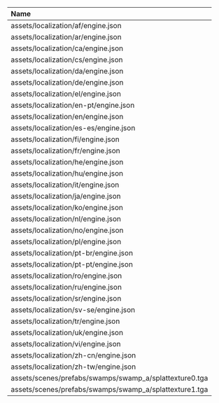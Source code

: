 |Name|
|:-|
|assets/localization/af/engine.json|
|assets/localization/ar/engine.json|
|assets/localization/ca/engine.json|
|assets/localization/cs/engine.json|
|assets/localization/da/engine.json|
|assets/localization/de/engine.json|
|assets/localization/el/engine.json|
|assets/localization/en-pt/engine.json|
|assets/localization/en/engine.json|
|assets/localization/es-es/engine.json|
|assets/localization/fi/engine.json|
|assets/localization/fr/engine.json|
|assets/localization/he/engine.json|
|assets/localization/hu/engine.json|
|assets/localization/it/engine.json|
|assets/localization/ja/engine.json|
|assets/localization/ko/engine.json|
|assets/localization/nl/engine.json|
|assets/localization/no/engine.json|
|assets/localization/pl/engine.json|
|assets/localization/pt-br/engine.json|
|assets/localization/pt-pt/engine.json|
|assets/localization/ro/engine.json|
|assets/localization/ru/engine.json|
|assets/localization/sr/engine.json|
|assets/localization/sv-se/engine.json|
|assets/localization/tr/engine.json|
|assets/localization/uk/engine.json|
|assets/localization/vi/engine.json|
|assets/localization/zh-cn/engine.json|
|assets/localization/zh-tw/engine.json|
|assets/scenes/prefabs/swamps/swamp_a/splattexture0.tga|
|assets/scenes/prefabs/swamps/swamp_a/splattexture1.tga|

